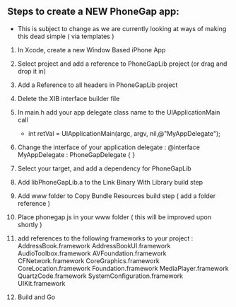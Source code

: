 ## Steps to create a NEW PhoneGap app:
- This is subject to change as we are currently looking at ways of making this dead simple ( via templates )

1. In Xcode, create a new Window Based iPhone App
2. Select project and add a reference to PhoneGapLib project (or drag and drop it in)
3. Add a Reference to all headers in PhoneGapLib project
4. Delete the XIB interface builder file
5. In main.h add your app delegate class name to the UIApplicationMain call
	-  int retVal = UIApplicationMain(argc, argv, nil,@"MyAppDelegate");

6. Change the interface of your application delegate :
	@interface MyAppDelegate : PhoneGapDelegate { }

7. Select your target, and add a dependency for PhoneGapLib
8. Add libPhoneGapLib.a to the Link Binary With Library build step
9. Add www folder to Copy Bundle Resources build step ( add a folder reference )
10. Place phonegap.js in your www folder ( this will be improved upon shortly )
11. add references to the following frameworks to your project :
	AddressBook.framework
	AddressBookUI.framework
	AudioToolbox.framework
	AVFoundation.framework
	CFNetwork.framework
	CoreGraphics.framework
	CoreLocation.framework
	Foundation.framework
	MediaPlayer.framework
	QuartzCode.framework
	SystemConfiguration.framework
	UIKit.framework
12. Build and Go
